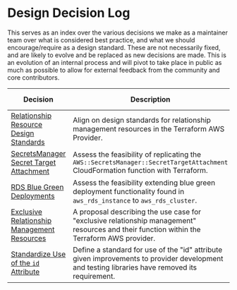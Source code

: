 # Design Decision Log

This serves as an index over the various decisions we make as a maintainer team over what is considered best practice, and
what we should encourage/require as a design standard. These are not necessarily fixed, and are likely to evolve and be
replaced as new decisions are made. This is an evolution of an internal process and will pivot to take place in public
as much as possible to allow for external feedback from the community and core contributors.

| Decision                                                                                                 | Description                                                                                                                     | Issue Link                                                                 |
|----------------------------------------------------------------------------------------------------------|---------------------------------------------------------------------------------------------------------------------------------|----------------------------------------------------------------------------|
| [Relationship Resource Design Standards](./design-decisions/relationship-resource-design-standards.md)   | Align on design standards for relationship management resources in the Terraform AWS Provider.                                  | [#9901](https://github.com/isometry/terraform-provider-faws/issues/9901)   |
| [SecretsManager Secret Target Attachment](./design-decisions/secretsmanager-secret-target-attachment.md) | Assess the feasibility of replicating the `AWS::SecretsManager::SecretTargetAttachment` CloudFormation function with Terraform. | [#9183](https://github.com/isometry/terraform-provider-faws/issues/9183)   |
| [RDS Blue Green Deployments](./design-decisions/rds-bluegreen-deployments.md)                            | Assess the feasibility extending blue green deployment functionality found in `aws_rds_instance` to `aws_rds_cluster`.          | [#28956](https://github.com/isometry/terraform-provider-faws/issues/28956) |
| [Exclusive Relationship Management Resources](./design-decisions/exclusive-relationship-management-resources.md)| A proposal describing the use case for "exclusive relationship management" resources and their function within the Terraform AWS provider.                                 | [#39203](https://github.com/isometry/terraform-provider-faws/pull/39203)   |
| [Standardize Use of the `id` Attribute](./design-decisions/standardize-use-of-the-id-attribute.md)| Define a standard for use of the "id" attribute given improvements to provider development and testing libraries have removed its requirement.                                 | [#37628](https://github.com/isometry/terraform-provider-faws/pull/37628) |
